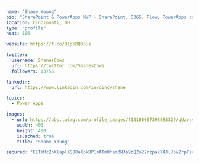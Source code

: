 ```yaml
---
name: "Shane Young"
bio: "SharePoint & PowerApps MVP - SharePoint, O365, Flow, PowerApps consulting? @PowerApps911 | Pure Snark? You found it."
location: Cincinnati, OH
type: "profile"
heat: 106

website: https://t.co/91p5BQ3pUe

twitter:
  username: ShanesCows
  url: https://twitter.com/ShanesCows
  followers: 13756

linkedin:
  url: https://www.linkedin.com/in/cincyshane

topics:
  - Power Apps

images:
  - url: https://pbs.twimg.com/profile_images/713100007398883329/qUzvsvQ3_400x400.jpg
    width: 400
    height: 400
    isCached: true
    title: "Shane Young"

secured: "CLTYMcZnXlaplXS80aXokDP1mATm8fam3N3p9bQZo22rzpakY4JlJoV2rpTs4MqjKSVqhipztQdGodB8mSlT5pDpni4oqOORIuDBvCJDTGecw/kPTd2wrDlupzMsOQ19YJWUoTZVmSy69Ot3tBSg6+mf2aU2WwD2KTmMWuIV9M644rZ9JoU/MotoSrZmnSBpAeLjle0NOzx4k6p3bz7s+kvftI4gqg1AN2fITb/OZjD419tHl/46D4VEHATZ1wiIJLMBbtTOK4FCUov44zudFGsnqleU6RLnr2EuF4PwOjZdzHsW1pJwedpTE4ZjWBIaorI+nE5KJfuTv7+2Ohb/HJQthCy4swdoEfo1hupahZR4RlT7rn8AZ/IjGkyuAqU7v9d1L72YclGXREjqIdI19hdLLIDn1NHBvFXKMHTriOc=;6xpzW9KRC91h1DSN0e5Elg=="
---
```


